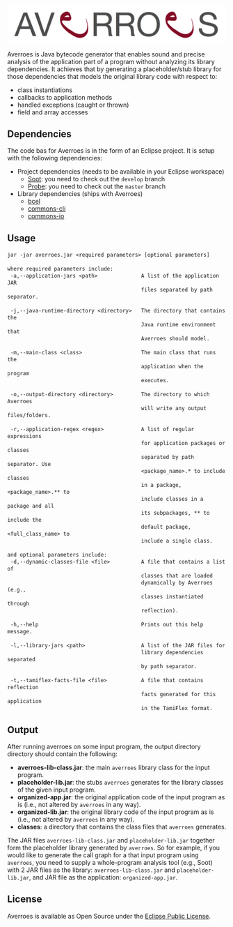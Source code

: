 ![Averroes logo](/logo/logo.png)

Averroes is Java bytecode generator that enables sound and precise analysis of the application part of a program without analyzing its library dependencies. It achieves that by generating a placeholder/stub library for those dependencies that models the original library code with respect to:
- class instantiations
- callbacks to application methods
- handled exceptions (caught or thrown)
- field and array accesses

## Dependencies

The code bas for Averroes is in the form of an Eclipse project. It is setup with the following dependencies:

* Project dependencies (needs to be available in your Eclipse workspace)
    - [Soot](https://github.com/Sable/soot): you need to check out the `develop` branch
    - [Probe](https://github.com/karimhamdanali/probe): you need to check out the `master` branch
* Library dependencies (ships with Averroes)
     - [bcel](https://commons.apache.org/proper/commons-bcel/)
     - [commons-cli](https://commons.apache.org/proper/commons-cli/)
     - [commons-io](https://commons.apache.org/proper/commons-io/)

## Usage

``` text
jar -jar averroes.jar <required parameters> [optional parameters]

where required parameters include:
 -a,--application-jars <path>              A list of the application JAR
                                           files separated by path separator.
 
 -j,--java-runtime-directory <directory>   The directory that contains the
                                           Java runtime environment that
                                           Averroes should model.
                                           
 -m,--main-class <class>                   The main class that runs the
                                           application when the program
                                           executes.
                                           
 -o,--output-directory <directory>         The directory to which Averroes
                                           will write any output files/folders.
                                           
 -r,--application-regex <regex>            A list of regular expressions
                                           for application packages or classes 
                                           separated by path separator. Use 
                                           <package_name>.* to include classes 
                                           in a package, <package_name>.** to 
                                           include classes in a package and all 
                                           its subpackages, ** to include the 
                                           default package, <full_class_name> to 
                                           include a single class.

and optional parameters include:
 -d,--dynamic-classes-file <file>          A file that contains a list of
                                           classes that are loaded
                                           dynamically by Averroes (e.g.,
                                           classes instantiated through
                                           reflection).
                                           
 -h,--help                                 Prints out this help message.
 
 -l,--library-jars <path>                  A list of the JAR files for
                                           library dependencies separated
                                           by path separator.
                                           
 -t,--tamiflex-facts-file <file>           A file that contains reflection
                                           facts generated for this application 
                                           in the TamiFlex format.
```

## Output

After running averroes on some input program, the output directory directory should contain the following:

* **averroes-lib-class.jar**: the main `averroes` library class for the input program. 
* **placeholder-lib.jar**: the stubs `averroes` generates for the library classes of the given input program.
* **organized-app.jar**: the original application code of the input program as is (i.e., not altered by `averroes` in any way).
* **organized-lib.jar**: the original library code of the input program as is (i.e., not altered by `averroes` in any way).
* **classes**: a directory that contains the class files that `averroes` generates.

The JAR files `averroes-lib-class.jar` and `placeholder-lib.jar` together form the placeholder library generated by `averroes`. So for example, if you would like to generate the call graph for a that input program using `averroes`, you need to supply a whole-program analysis tool (e.g., Soot) with 2 JAR files as the library: `averroes-lib-class.jar` and `placeholder-lib.jar`, and JAR file as the application: `organized-app.jar`.

## License

Averroes is available as Open Source under the [Eclipse Public License](https://www.eclipse.org/legal/epl-v10.html).

